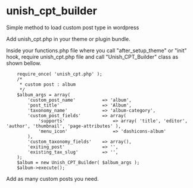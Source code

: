 # unish_cpt_builder
Simple method to load custom post type in wordpress

Add unish_cpt.php in your theme or plugin bundle.

Inside your functions.php file where you call "after_setup_theme" or "init" hook, require unish_cpt.php file and call "Unish_CPT_Builder" class as shown bellow.
    
        require_once( 'unish_cpt.php' );
        /*
         * custom post : album
         */
        $album_args = array(
            'custom_post_name'          => 'album',
        	'post_title'				=> 'Album',
            'taxonomy_name'             => 'album-category',
            'custom_post_fields'        => array(
                'supports'              	=> array( 'title', 'editor', 'author', 'thumbnail', 'page-attributes' ),
                'menu_icon'          		=> 'dashicons-album'
            ),
            'custom_taxonomy_fields'    => array(),
        	'exiting_post'				=> '',
        	'existing_tax_slug'			=> '',
        );
        $album = new Unish_CPT_Builder( $album_args );
        $album->execute();

Add as many custom posts you need.
